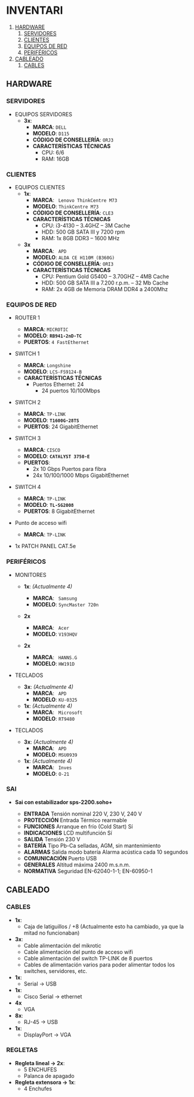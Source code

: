 # INVENTARI

1. [HARDWARE](#hardware)
    1. [SERVIDORES](#servidores)
    2. [CLIENTES](#clientes)
    3. [EQUIPOS DE RED](#equiposdered)
    4. [PERIFÉRICOS](#perfiféricos)
2. [CABLEADO](#cableado)
    1. [CABLES](#cables)

## HARDWARE

### SERVIDORES

- EQUIPOS SERVIDORES
  - **3x**:
    - **MARCA**: `DELL`
    - **MODELO**: `D115`
    - **CÓDIGO DE CONSELLERÍA**: `ORJ3`
    - **CARACTERÍSTICAS TÉCNICAS**
      - CPU: 6/6
      - RAM: 16GB

### CLIENTES

- EQUIPOS CLIENTES
  - **1x**:
    - **MARCA**: ` Lenovo ThinkCentre M73`
    - **MODELO**: `ThinkCentre M73`
    - **CÓDIGO DE CONSELLERÍA**: `CLE3`
    - **CARACTERÍSTICAS TÉCNICAS**
      - CPU: i3-4130 – 3.4GHZ – 3M Cache
      - HDD: 500 GB SATA III y 7200 rpm
      - RAM: 1x 8GB DDR3 – 1600 MHz
  - **3x**
    - **MARCA**: ` APD`
    - **MODELO**: `ALDA CE H110M (B360G)`
    - **CÓDIGO DE CONSELLERÍA**: `ORI3`
    - **CARACTERÍSTICAS TÉCNICAS**
      - CPU: Pentium Gold G5400 – 3.70GHZ – 4MB Cache
      - HDD: 500 GB SATA III a 7.200 r.p.m. – 32 Mb Cache
      - RAM: 2x 4GB de Memoria DRAM DDR4 a 2400Mhz
     

### EQUIPOS DE RED

- ROUTER 1
    - **MARCA**: `MICROTIC`  
    - **MODELO**: **`RB941-2nD-TC`**
    - **PUERTOS**: `4 FastEthernet`

- SWITCH 1
    - **MARCA**: `Longshine`
    - **MODELO**: `LCS-FS9124-B`
    - **CARACTERÍSTICAS TÉCNICAS**
      - Puertos Ethernet: 24
        - 24 puertos 10/100Mbps

- SWITCH 2
    - **MARCA**: `TP-LINK`
    - **MODELO**: **`T1600G-28TS`**
    - **PUERTOS**: 24 GigabitEthernet

- SWITCH 3
    - **MARCA**: `CISCO`
    - **MODELO**: **`CATALYST 3750-E`**
    - **PUERTOS**:
        - 2x  10 Gbps 		Puertos para fibra
        - 24x 10/100/1000 Mbps 	GigabitEthernet
 
- SWITCH 4
    - **MARCA**: `TP-LINK`
    - **MODELO**: **`TL-SG2008`**
    - **PUERTOS**: 8 GigabitEthernet

- Punto de acceso wifi
    - **MARCA**: `TP-LINK`

- 1x PATCH PANEL CAT.5e

### PERIFÉRICOS

- MONITORES 
  - **1x**: _(Actualmente 4)_
    - **MARCA**: ` Samsung`
    - **MODELO**: `SyncMaster 720n`
   
  - **2x**
    - **MARCA**: ` Acer`
    - **MODELO**: `V193HQV`
 
  - **2x**
    - **MARCA**: ` HANNS.G`
    - **MODELO**: `HW191D`
                             
- TECLADOS
  - **3x**: _(Actualmente 4)_
    - **MARCA**: ` APD`
    - **MODELO**: `KU-0325`
  - **1x**: _(Actualmente 4)_
    - **MARCA**: ` Microsoft`
    - **MODELO**: `RT9480`
   
- TECLADOS
  - **3x**: _(Actualmente 4)_
    - **MARCA**: ` APD`
    - **MODELO**: `MSU0939`
  - **1x**: _(Actualmente 4)_
    - **MARCA**: ` Inves`
    - **MODELO**: `O-21`
   

### SAI

  - **Sai con estabilizador sps-2200.soho+**
    
    - **ENTRADA** Tensión nominal 220 V, 230 V, 240 V
    - **PROTECCIÓN** Entrada Térmico rearmable
    - **FUNCIONES** Arranque en frío (Cold Start) Sí
    - **INDICACIONES** LCD multifunción Sí
    - **SALIDA** Tensión 230 V
    - **BATERÍA** Tipo Pb-Ca selladas, AGM, sin mantenimiento
    - **ALARMAS** Salida modo batería Alarma acústica cada 10 segundos
    - **COMUNICACIÓN** Puerto USB
    - **GENERALES** Altitud máxima 2400 m.s.n.m.
    - **NORMATIVA** Seguridad EN-62040-1-1; EN-60950-1
    
## CABLEADO

### CABLES

  - **1x**:
    - Caja de latiguillos / +8 (Actualmente esto ha cambiado, ya que la mitad no funcionaban)
  - **3x**:
    - Cable alimentación del mikrotic
    - Cable alimentación del punto de acceso wifi
    - Cable alimentación del switch TP-LINK de 8 puertos
    - Cables de alimentación varios para poder alimentar todos los switches, servidores, etc.
  - **1x**:
    - Serial -> USB
  - **1x**:
    - Cisco Serial -> ethernet    
  - **4x**
    - VGA
  - **8x**:
    -  RJ-45 -> USB
  - **1x**:
    - DisplayPort -> VGA

### REGLETAS
- **Regleta lineal -> 2x**:
    - 5 ENCHUFES
    - Palanca de apagado
- **Regleta extensora -> 1x**:
    - 4 Enchufes
